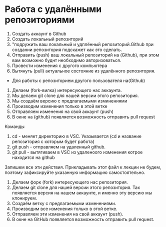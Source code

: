 # Работа с удалёнными репозиториями

1. Создать аккаунт в Github
2. Создать локальный репозиторий
3. "подружить ваш локальный и удплённый репозиторий.Github при создании репозитория подскажет как это сделать.
4. Отправить (push) ваш локальный репозиторий на (Github), при этом вам возможно буднт необходимо авторизоваться.
5. Провести изменения с другого компьютера 
6. Вытянуть (pull) актуальное состояние из удалённого репозитория.

* Для работы с репозиторием другого пользователя на(Github)

1. Делаем (fork-вилка) интересующего нас аккаунта.
2. Мы делаем git clone для нашей версии этого репозитория.
3. Мы создаём версию с предлагаемыми изминениями 
4. Производим  изменения только в этой ветке
5. Отправляем изменения на свой аккаунт (push)
6. В окне на (github) появляется возможность отправить pull request

Команды

1. cd - меняет директорию в VSC. Указывается (cd и название репозитория с которым будет работа) 
2. git push - отправляем на удаленный github.
3. git pull - вытягиваем в VSC из удаленоого изменения котрое находится на github

Запишем все эти действия. Прикладывать этот файл к лекции не будем, поэтому зафиксируйте
указанную информацию самостоятельно.
1. Делаем форк (fork) интересующего нас репозитория.
2. Делаем git clone для нашей версии этого репозитория. Так появляется версия на нашем
аккаунте, и именно эту версию мы клонируем.
3. Создаём ветку с предлагаемыми изменениями.
4. Производим все изменения только в этой ветке.
5. Отправляем эти изменения на свой аккаунт (push).
6. В окне на GitHub появляется возможность отправить pull request.


